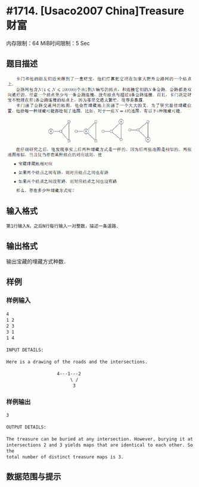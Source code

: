 # #1714. [Usaco2007 China]Treasure 财富

内存限制：64 MiB时间限制：5 Sec

## 题目描述

![](upload/201401/22(12).jpg) 

## 输入格式

    第1行输入N，之后N行每行输入一对整数，描述一条道路．

## 输出格式

 输出宝藏的埋藏方式种数．

## 样例

### 样例输入

    
    4
    1 2
    2 3
    3 1
    1 4
    
    INPUT DETAILS:
    
    Here is a drawing of the roads and the intersections.
    
                       4---1---2
                            \ /
                             3
    
    
    

### 样例输出

    
    3
    
    OUTPUT DETAILS:
    
    The treasure can be buried at any intersection. However, burying it at
    intersections 2 and 3 yields maps that are identical to each other. So the
    total number of distinct treasure maps is 3.
    
    
    

## 数据范围与提示
